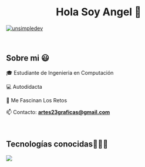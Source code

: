 <h1 align="center">Hola Soy Angel 👋</h1> 

<p align="left">
  <a href="https://www.linkedin.com/in/angel-morales-chazari-9b9856370/" target="blank"><img align="center" src="https://img.shields.io/badge/LinkedIn-0077B5?style=for-the-badge&logo=linkedin&logoColor=white" alt="unsimpledev"/></a>
</p>
<br>
<h2>Sobre mi 😃</h2>
<!--Intro start-->

<p align="left">
🎓 Estudiante de Ingenieria en Computación

💻 Autodidacta 

📝 Me Fascinan Los Retos

📫 Contacto: **artes23graficas@gmail.com**
<!--Intro end-->
  </p>
<br>

<h2 >Tecnologías conocidas👨🏻‍💻</h2>
<!--tech stack icons-->
<p align="left">
  <a href="https://skillicons.dev">
    <img src="https://skillicons.dev/icons?i=androidstudio,c,cpp,java,dart,flutter,py,firebase,git,github,postman,eclipse,vscode,bash,linux&perline=12" />
  </a>
</p>
<br>
